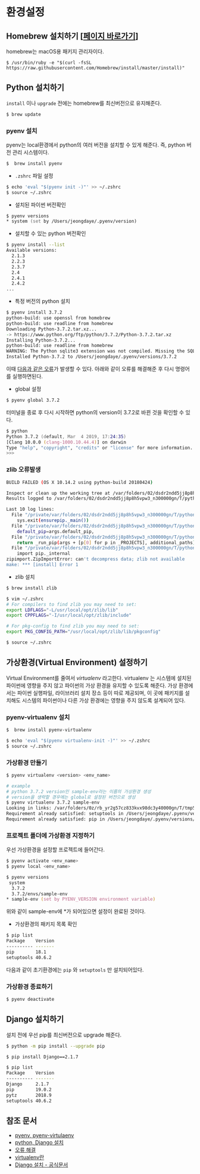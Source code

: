 # 환경설정

## Homebrew 설치하기 [[페이지 바로가기](https://brew.sh/index_ko.html)]

homebrew는 macOS용 패키지 관리자이다. 

```shell
$ /usr/bin/ruby -e "$(curl -fsSL https://raw.githubusercontent.com/Homebrew/install/master/install)"
```

## Python 설치하기

`install` 이나 `upgrade` 전에는 homebrew를 최신버전으로 유지해준다.

```zsh
$ brew update
```
### pyenv 설치

pyenv는 local환경에서 python의 여러 버전을 설치할 수 있게 해준다. 즉, python 버전 관리 시스템이다.

```zsh
$  brew install pyenv
```
- `.zshrc` 파일 설정

```zsh
$ echo 'eval "$(pyenv init -)"' >> ~/.zshrc
$ source ~/.zshrc
```

- 설치된 파이썬 버전확인

```zsh
$ pyenv versions
* system (set by /Users/jeongdaye/.pyenv/version)
```

- 설치할 수 있는 python 버전확인

```zsh
$ pyenv install --list
Available versions:
  2.1.3
  2.2.3
  2.3.7
  2.4
  2.4.1
  2.4.2
...
```

- 특정 버전의 python 설치


```zsh
$ pyenv install 3.7.2
python-build: use openssl from homebrew
python-build: use readline from homebrew
Downloading Python-3.7.2.tar.xz...
-> https://www.python.org/ftp/python/3.7.2/Python-3.7.2.tar.xz
Installing Python-3.7.2...
python-build: use readline from homebrew
WARNING: The Python sqlite3 extension was not compiled. Missing the SQLite3 lib?
Installed Python-3.7.2 to /Users/jeongdaye/.pyenv/versions/3.7.2
```

이때 [다음과 같은 오류](./#error)가 발생할 수 있다. 아래와 같이 오류를 해결해준 후 다시 명령어를 실행하면된다.

- global 설정

```zsh
$ pyenv global 3.7.2
```

터미널을 종료 후 다시 시작하면 python의 version이 3.7.2로 바뀐 것을 확인할 수 있다.

```zsh
$ python
Python 3.7.2 (default, Mar  4 2019, 17:24:35)
[Clang 10.0.0 (clang-1000.10.44.4)] on darwin
Type "help", "copyright", "credits" or "license" for more information.
>>>
```



<h3 id="error">zlib 오류발생</h3>

```bash
BUILD FAILED (OS X 10.14.2 using python-build 20180424)

Inspect or clean up the working tree at /var/folders/02/dsdr2ndd5jj8p8h5vpw3_n300000gn/T/python-build.20190217200742.23725
Results logged to /var/folders/02/dsdr2ndd5jj8p8h5vpw3_n300000gn/T/python-build.20190217200742.23725.log

Last 10 log lines:
  File "/private/var/folders/02/dsdr2ndd5jj8p8h5vpw3_n300000gn/T/python-build.20190217200742.23725/Python-3.7.2/Lib/ensurepip/__main__.py", line 5, in <module>
    sys.exit(ensurepip._main())
  File "/private/var/folders/02/dsdr2ndd5jj8p8h5vpw3_n300000gn/T/python-build.20190217200742.23725/Python-3.7.2/Lib/ensurepip/__init__.py", line 204, in _main
    default_pip=args.default_pip,
  File "/private/var/folders/02/dsdr2ndd5jj8p8h5vpw3_n300000gn/T/python-build.20190217200742.23725/Python-3.7.2/Lib/ensurepip/__init__.py", line 117, in _bootstrap
    return _run_pip(args + [p[0] for p in _PROJECTS], additional_paths)
  File "/private/var/folders/02/dsdr2ndd5jj8p8h5vpw3_n300000gn/T/python-build.20190217200742.23725/Python-3.7.2/Lib/ensurepip/__init__.py", line 27, in _run_pip
    import pip._internal
zipimport.ZipImportError: can't decompress data; zlib not available
make: *** [install] Error 1
```

- zlib 설치

```zsh
$ brew install zlib  
```

```zsh
$ vim ~/.zshrc
# For compilers to find zlib you may need to set:
export LDFLAGS="-L/usr/local/opt/zlib/lib"
export CPPFLAGS="-I/usr/local/opt/zlib/include"

# For pkg-config to find zlib you may need to set:
export PKG_CONFIG_PATH="/usr/local/opt/zlib/lib/pkgconfig"
```

```zsh
$ source ~/.zshrc
```


## 가상환경(Virtual Environment) 설정하기

Virtual Environment를 줄여서 *virtualenv* 라고한다.  virtualenv 는 시스템에 설치된 파이썬에 영향을 주지 않고 파이썬의 가상 환경을 유지할 수 있도록 해준다. 가상 환경에서는 파이썬 실행파일, 라이브러리 설치 장소 등이 따로 제공되며, 이 곳에 패키지를 설치해도 시스템의 파이썬이나 다른 가상 환경에는 영향을 주지 않도록 설계되어 있다. 

### pyenv-virtualenv 설치

```zsh
$  brew install pyenv-virtualenv
```

```zsh
$ echo 'eval "$(pyenv virtualenv-init -)"' >> ~/.zshrc    
$ source ~/.zshrc  
```

### 가상환경 만들기

```zsh
$ pyenv virtualenv <version> <env_name>
```

```zsh
# example
# python 3.7.2 version인 sample-env라는 이름의 가상환경 생성
# version을 생략할 경우에는 global로 설정된 버전으로 생성
$ pyenv virtualenv 3.7.2 sample-env
Looking in links: /var/folders/0z/rb_yr2g57cz833kvx98dc3y40000gn/T/tmp5gzn2iis
Requirement already satisfied: setuptools in /Users/jeongdaye/.pyenv/versions/3.7.2/envs/sample-env/lib/python3.7/site-packages (40.6.2)
Requirement already satisfied: pip in /Users/jeongdaye/.pyenv/versions/3.7.2/envs/sample-env/lib/python3.7/site-packages (18.1)
```

### 프로젝트 폴더에 가상환경 지정하기

우선 가상환경을 설정할 프로젝트에 들어간다.

```zsh
$ pyenv activate <env_name>
$ pyenv local <env_name>
```

```zsh
$ pyenv versions
 system
  3.7.2
  3.7.2/envs/sample-env
* sample-env (set by PYENV_VERSION environment variable)
```

위와 같이 sample-env에 \*가 되어있으면 설정이 완료된 것이다.

- 가상환경의 패키지 목록 확인

```zsh
$ pip list
Package    Version
---------- -------
pip        18.1   
setuptools 40.6.2 
```

다음과 같이 초기환경에는 `pip` 와 `setuptools` 만 설치되어있다.

### 가상환경 종료하기

```zsh
$ pyenv deactivate
```

## Django 설치하기

설치 전에 우선 pip를 최신버전으로 upgrade 해준다.

```zsh
$ python -m pip install --upgrade pip
```

```zsh
$ pip install Django==2.1.7
```

```zsh
$ pip list
Package    Version
---------- -------
Django     2.1.7  
pip        19.0.2 
pytz       2018.9 
setuptools 40.6.2 
```

## 참조 문서

- [pyenv, pyenv-virtulaenv](https://lhy.kr/configuring-the-python-development-environment-with-pyenv-and-virtualenv)
- [python, Django 설치](https://www.imagineer.io/courses/python/lectures/1851488)
- [오류 해결](https://github.com/jiansoung/issues-list/issues/13)
- [virtualenv란](http://www.flowdas.com/blog/%ED%8C%8C%EC%9D%B4%EC%8D%AC-%ED%94%84%EB%A1%9C%EC%A0%9D%ED%8A%B8-%EC%8B%9C%EC%9E%91%ED%95%98%EA%B8%B0-virtualenv/)
- [Django 설치 - 공식문서](https://www.djangoproject.com/download/)



